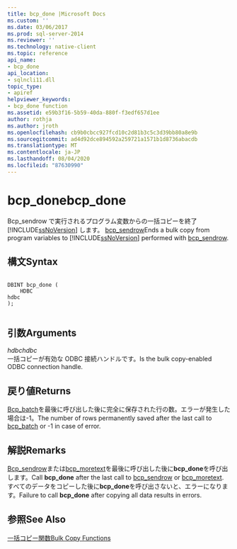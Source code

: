 ```yaml
---
title: bcp_done |Microsoft Docs
ms.custom: ''
ms.date: 03/06/2017
ms.prod: sql-server-2014
ms.reviewer: ''
ms.technology: native-client
ms.topic: reference
api_name:
- bcp_done
api_location:
- sqlncli11.dll
topic_type:
- apiref
helpviewer_keywords:
- bcp_done function
ms.assetid: e59b3f16-5b59-40da-880f-f3edf657d1ee
author: rothja
ms.author: jroth
ms.openlocfilehash: cb9b0cbcc927fcd10c2d81b3c5c3d39bb80a8e9b
ms.sourcegitcommit: ad4d92dce894592a259721a1571b1d8736abacdb
ms.translationtype: MT
ms.contentlocale: ja-JP
ms.lasthandoff: 08/04/2020
ms.locfileid: "87630990"
---
```

# <a name="bcp_done"></a><span data-ttu-id="0bdb0-102">bcp_done</span><span class="sxs-lookup"><span data-stu-id="0bdb0-102">bcp_done</span></span>
  <span data-ttu-id="0bdb0-103">Bcp_sendrow で実行されるプログラム変数からの一括コピーを終了 [!INCLUDE[ssNoVersion](../../includes/ssnoversion-md.md)] します。 [bcp_sendrow](bcp-sendrow.md)</span><span class="sxs-lookup"><span data-stu-id="0bdb0-103">Ends a bulk copy from program variables to [!INCLUDE[ssNoVersion](../../includes/ssnoversion-md.md)] performed with [bcp_sendrow](bcp-sendrow.md).</span></span>  
  
## <a name="syntax"></a><span data-ttu-id="0bdb0-104">構文</span><span class="sxs-lookup"><span data-stu-id="0bdb0-104">Syntax</span></span>  
  
```  
  
DBINT bcp_done (  
    HDBC   
hdbc  
);  
  
```  
  
## <a name="arguments"></a><span data-ttu-id="0bdb0-105">引数</span><span class="sxs-lookup"><span data-stu-id="0bdb0-105">Arguments</span></span>  
 <span data-ttu-id="0bdb0-106">*hdbc*</span><span class="sxs-lookup"><span data-stu-id="0bdb0-106">*hdbc*</span></span>  
 <span data-ttu-id="0bdb0-107">一括コピーが有効な ODBC 接続ハンドルです。</span><span class="sxs-lookup"><span data-stu-id="0bdb0-107">Is the bulk copy-enabled ODBC connection handle.</span></span>  
  
## <a name="returns"></a><span data-ttu-id="0bdb0-108">戻り値</span><span class="sxs-lookup"><span data-stu-id="0bdb0-108">Returns</span></span>  
 <span data-ttu-id="0bdb0-109">[Bcp_batch](bcp-batch.md)を最後に呼び出した後に完全に保存された行の数。エラーが発生した場合は-1。</span><span class="sxs-lookup"><span data-stu-id="0bdb0-109">The number of rows permanently saved after the last call to [bcp_batch](bcp-batch.md) or -1 in case of error.</span></span>  
  
## <a name="remarks"></a><span data-ttu-id="0bdb0-110">解説</span><span class="sxs-lookup"><span data-stu-id="0bdb0-110">Remarks</span></span>  
 <span data-ttu-id="0bdb0-111">[Bcp_sendrow](bcp-sendrow.md)または[bcp_moretext](bcp-moretext.md)を最後に呼び出した後に**bcp_done**を呼び出します。</span><span class="sxs-lookup"><span data-stu-id="0bdb0-111">Call **bcp_done** after the last call to [bcp_sendrow](bcp-sendrow.md) or [bcp_moretext](bcp-moretext.md).</span></span> <span data-ttu-id="0bdb0-112">すべてのデータをコピーした後に**bcp_done**を呼び出さないと、エラーになります。</span><span class="sxs-lookup"><span data-stu-id="0bdb0-112">Failure to call **bcp_done** after copying all data results in errors.</span></span>  
  
## <a name="see-also"></a><span data-ttu-id="0bdb0-113">参照</span><span class="sxs-lookup"><span data-stu-id="0bdb0-113">See Also</span></span>  
 [<span data-ttu-id="0bdb0-114">一括コピー関数</span><span class="sxs-lookup"><span data-stu-id="0bdb0-114">Bulk Copy Functions</span></span>](sql-server-driver-extensions-bulk-copy-functions.md)  
  
  
